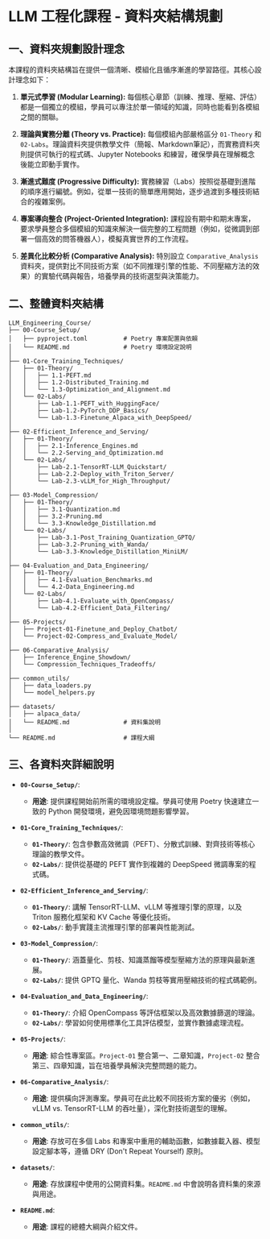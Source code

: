 # LLM 工程化課程 - 資料夾結構規劃

## 一、資料夾規劃設計理念

本課程的資料夾結構旨在提供一個清晰、模組化且循序漸進的學習路徑。其核心設計理念如下：

1.  **單元式學習 (Modular Learning):**
    每個核心章節（訓練、推理、壓縮、評估）都是一個獨立的模組，學員可以專注於單一領域的知識，同時也能看到各模組之間的關聯。

2.  **理論與實務分離 (Theory vs. Practice):**
    每個模組內部嚴格區分 `01-Theory` 和 `02-Labs`。理論資料夾提供教學文件（簡報、Markdown筆記），而實務資料夾則提供可執行的程式碼、Jupyter Notebooks 和練習，確保學員在理解概念後能立即動手實作。

3.  **漸進式難度 (Progressive Difficulty):**
    實務練習（Labs）按照從基礎到進階的順序進行編號。例如，從單一技術的簡單應用開始，逐步過渡到多種技術結合的複雜案例。

4.  **專案導向整合 (Project-Oriented Integration):**
    課程設有期中和期末專案，要求學員整合多個模組的知識來解決一個完整的工程問題（例如，從微調到部署一個高效的問答機器人），模擬真實世界的工作流程。

5.  **差異化比較分析 (Comparative Analysis):**
    特別設立 `Comparative_Analysis` 資料夾，提供對比不同技術方案（如不同推理引擎的性能、不同壓縮方法的效果）的實驗代碼與報告，培養學員的技術選型與決策能力。

## 二、整體資料夾結構

```
LLM_Engineering_Course/
├── 00-Course_Setup/
│   ├── pyproject.toml          # Poetry 專案配置與依賴
│   └── README.md               # Poetry 環境設定說明
│
├── 01-Core_Training_Techniques/
│   ├── 01-Theory/
│   │   ├── 1.1-PEFT.md
│   │   ├── 1.2-Distributed_Training.md
│   │   └── 1.3-Optimization_and_Alignment.md
│   └── 02-Labs/
│       ├── Lab-1.1-PEFT_with_HuggingFace/
│       ├── Lab-1.2-PyTorch_DDP_Basics/
│       └── Lab-1.3-Finetune_Alpaca_with_DeepSpeed/
│
├── 02-Efficient_Inference_and_Serving/
│   ├── 01-Theory/
│   │   ├── 2.1-Inference_Engines.md
│   │   └── 2.2-Serving_and_Optimization.md
│   └── 02-Labs/
│       ├── Lab-2.1-TensorRT-LLM_Quickstart/
│       ├── Lab-2.2-Deploy_with_Triton_Server/
│       └── Lab-2.3-vLLM_for_High_Throughput/
│
├── 03-Model_Compression/
│   ├── 01-Theory/
│   │   ├── 3.1-Quantization.md
│   │   ├── 3.2-Pruning.md
│   │   └── 3.3-Knowledge_Distillation.md
│   └── 02-Labs/
│       ├── Lab-3.1-Post_Training_Quantization_GPTQ/
│       ├── Lab-3.2-Pruning_with_Wanda/
│       └── Lab-3.3-Knowledge_Distillation_MiniLM/
│
├── 04-Evaluation_and_Data_Engineering/
│   ├── 01-Theory/
│   │   ├── 4.1-Evaluation_Benchmarks.md
│   │   └── 4.2-Data_Engineering.md
│   └── 02-Labs/
│       ├── Lab-4.1-Evaluate_with_OpenCompass/
│       └── Lab-4.2-Efficient_Data_Filtering/
│
├── 05-Projects/
│   ├── Project-01-Finetune_and_Deploy_Chatbot/
│   └── Project-02-Compress_and_Evaluate_Model/
│
├── 06-Comparative_Analysis/
│   ├── Inference_Engine_Showdown/
│   └── Compression_Techniques_Tradeoffs/
│
├── common_utils/
│   ├── data_loaders.py
│   └── model_helpers.py
│
├── datasets/
│   ├── alpaca_data/
│   └── README.md               # 資料集說明
│
└── README.md                   # 課程大綱
```

## 三、各資料夾詳細說明

- **`00-Course_Setup/`**:
  - **用途**: 提供課程開始前所需的環境設定檔。學員可使用 Poetry 快速建立一致的 Python 開發環境，避免因環境問題影響學習。

- **`01-Core_Training_Techniques/`**:
  - **`01-Theory/`**: 包含參數高效微調（PEFT）、分散式訓練、對齊技術等核心理論的教學文件。
  - **`02-Labs/`**: 提供從基礎的 PEFT 實作到複雜的 DeepSpeed 微調專案的程式碼。

- **`02-Efficient_Inference_and_Serving/`**:
  - **`01-Theory/`**: 講解 TensorRT-LLM、vLLM 等推理引擎的原理，以及 Triton 服務化框架和 KV Cache 等優化技術。
  - **`02-Labs/`**: 動手實踐主流推理引擎的部署與性能測試。

- **`03-Model_Compression/`**:
  - **`01-Theory/`**: 涵蓋量化、剪枝、知識蒸餾等模型壓縮方法的原理與最新進展。
  - **`02-Labs/`**: 提供 GPTQ 量化、Wanda 剪枝等實用壓縮技術的程式碼範例。

- **`04-Evaluation_and_Data_Engineering/`**:
  - **`01-Theory/`**: 介紹 OpenCompass 等評估框架以及高效數據篩選的理論。
  - **`02-Labs/`**: 學習如何使用標準化工具評估模型，並實作數據處理流程。

- **`05-Projects/`**:
  - **用途**: 綜合性專案區。`Project-01` 整合第一、二章知識，`Project-02` 整合第三、四章知識，旨在培養學員解決完整問題的能力。

- **`06-Comparative_Analysis/`**:
  - **用途**: 提供橫向評測專案。學員可在此比較不同技術方案的優劣（例如，vLLM vs. TensorRT-LLM 的吞吐量），深化對技術選型的理解。

- **`common_utils/`**:
  - **用途**: 存放可在多個 Labs 和專案中重用的輔助函數，如數據載入器、模型設定腳本等，遵循 DRY (Don't Repeat Yourself) 原則。

- **`datasets/`**:
  - **用途**: 存放課程中使用的公開資料集。`README.md` 中會說明各資料集的來源與用途。

- **`README.md`**:
  - **用途**: 課程的總體大綱與介紹文件。
